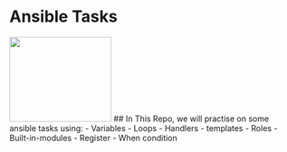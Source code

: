 # Ansible Tasks
<img src="https://github.com/ZaynabMohammed/Ansible_Tasks/master/Ansible.png" width="180" height="150" >
## In This Repo, we will practise on some ansible tasks using:  
  - Variables  
  - Loops  
  - Handlers  
  - templates  
  - Roles  
  - Built-in-modules  
  - Register  
  - When condition  

 
